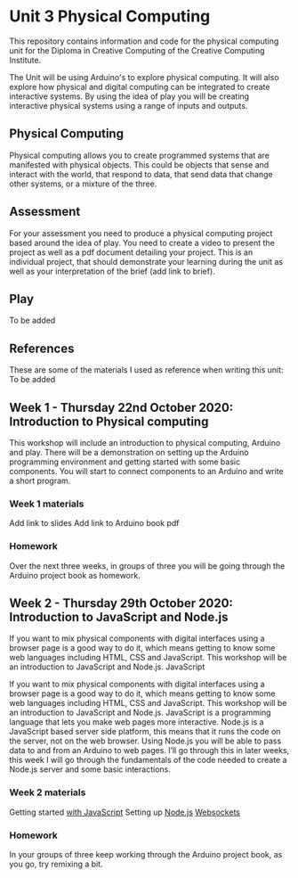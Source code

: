 # Unit 3 Physical Computing
This repository contains information and code for the physical computing unit for the Diploma in Creative Computing of the Creative Computing Institute.

The Unit will be using Arduino's to explore physical computing. It will also explore how physical and digital computing can be integrated to create interactive systems. By using the idea of play you will be creating interactive physical systems using a range of inputs and outputs. 

## Physical Computing
 Physical computing allows you to create programmed systems that are manifested with physical objects. This could be objects that sense and interact with the world, that respond to data, that send data that change other systems, or a mixture of the three.

## Assessment
For your assessment you need to produce a physical computing project based around the idea of play. You need to create a video to present the project as well as a pdf document detailing your project. This is an individual project, that should demonstrate your learning during the unit as well as your interpretation of the brief (add link to brief).

## Play
To be added

## References
These are some of the materials I used as reference when writing this unit:
To be added
## Week 1 - Thursday 22nd October 2020: Introduction to Physical computing
This workshop will include an introduction to physical computing, Arduino and play. There will be a demonstration on setting up the Arduino programming environment and getting started with some basic components. You will start to connect components to an Arduino and write a short program.

### Week 1 materials
Add link to slides
Add link to Arduino book pdf

### Homework
Over the next three weeks, in groups of three you will be going through the Arduino project book as homework. 

## Week 2 - Thursday 29th October 2020: Introduction to JavaScript and Node.js
If you want to mix physical components with digital interfaces using a browser page is a good way to do it, which means getting to know some web languages including HTML, CSS and JavaScript. This workshop will be an introduction to JavaScript and Node.js. JavaScript

If you want to mix physical components with digital interfaces using a browser page is a good way to do it, which means getting to know some web languages including HTML, CSS and JavaScript. This workshop will be an introduction to JavaScript and Node.js. JavaScript is a programming language that lets you make web pages more interactive. Node.js is a JavaScript based server side platform, this means that it runs the code on the server, not on the web browser. Using Node.js you will be able to pass data to and from an Arduino to web pages. I’ll go through this in later weeks, this week I will go through the fundamentals of the code needed to create a Node.js server and some basic interactions.

### Week 2 materials
Getting started [with JavaScript]( https://glitch.com/edit/#!/start-javascript)
Setting up [Node.js]( https://glitch.com/edit/#!/start-nodeapp)
[Websockets]( https://glitch.com/edit/#!/start-sockets)

### Homework
In your groups of three keep working through the Arduino project book, as you go, try remixing a bit.


